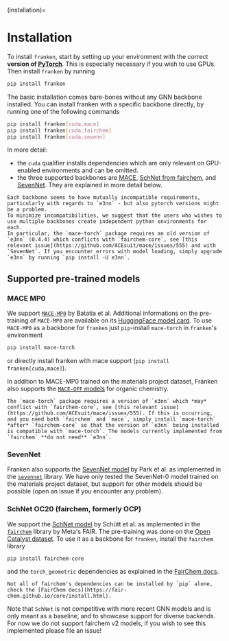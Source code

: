 (installation)=
# Installation

To install `franken`, start by setting up your environment with the correct **version of [PyTorch](https://pytorch.org/)**. This is especially necessary if you wish to use GPUs. Then install `franken` by running
```bash
pip install franken
```
The basic installation comes bare-bones without any GNN backbone installed. You can install franken with a specific backbone directly, by running one of the following commands
```bash
pip install franken[cuda,mace]
pip install franken[cuda,fairchem]
pip install franken[cuda,sevenn]
```
In more detail:
 - the `cuda` qualifier installs dependencies which are only relevant on GPU-enabled environments and can be omitted.
 - the three supported backbones are [MACE](https://github.com/ACEsuit/mace), [SchNet from fairchem](https://github.com/FAIR-Chem/fairchem), and [SevenNet](https://github.com/MDIL-SNU/SevenNet). They are explained in more detail below.


```{warning}
Each backbone seems to have mutually incompatible requirements, particularly with regards to `e3nn` - but also pytorch versions might be a problem.
To minimize incompatibilities, we suggest that the users who wishes to use multiple backbones create independent python environments for each.
In particular, the `mace-torch` package requires an old version of `e3nn` (0.4.4) which conflicts with `fairchem-core`, see [this relevant issue](https://github.com/ACEsuit/mace/issues/555) and with `SevenNet`. If you encounter errors with model loading, simply upgrade `e3nn` by running `pip install -U e3nn`.
```

## Supported pre-trained models
### MACE MP0
We support [`MACE-MP0`](https://arxiv.org/abs/2401.00096) by Batatia et al. Additional informations on the pre-training of `MACE-MP0` are available on its [HuggingFace model card](https://huggingface.co/cyrusyc/mace-universal). To use `MACE-MP0` as a backbone for `franken` just `pip`-install `mace-torch` in `franken`'s environment
```bash
pip install mace-torch
```
or directly install franken with mace support (`pip install franken[cuda,mace]`).

In addition to MACE-MP0 trained on the materials project dataset, Franken also supports the [`MACE-OFF` models](https://arxiv.org/abs/2312.15211) for organic chemistry.

```{note}
The `mace-torch` package requires a version of `e3nn` which *may* conflict with `fairchem-core`, see [this relevant issue](https://github.com/ACEsuit/mace/issues/555). If this is occurring, and you need both `fairchem` and `mace`, simply install `mace-torch` *after* `fairchem-core` so that the version of `e3nn` being installed is compatible with `mace-torch`. The models currently implemented from `fairchem` **do not need** `e3nn`.
```

### SevenNet

Franken also supports the [SevenNet model](https://arxiv.org/abs/2402.03789) by Park et al. as implemented in the [`sevennet`](https://github.com/MDIL-SNU/SevenNet) library.
We have only tested the SevenNet-0 model trained on the materials project dataset, but support for other models should be possible (open an issue if you encounter any problem).

### SchNet OC20 (fairchem, formerly OCP)
We support the [SchNet model](https://arxiv.org/abs/1706.08566) by Schütt et al. as implemented in the [`fairchem`](https://fair-chem.github.io/) library by Meta's FAIR. The pre-training was done on the [Open Catalyst dataset](https://fair-chem.github.io/core/datasets/oc20.html). To use it as a backbone for `franken`, install the `fairchem` library
```bash
pip install fairchem-core
```
and the `torch_geometric` dependencies as explained in the [FairChem docs](https://fair-chem.github.io/core/install.html).
```{note}
Not all of fairchem's dependencies can be installed by `pip` alone, check the [FairChem docs](https://fair-chem.github.io/core/install.html).
```
Note that `SchNet` is not competitive with more recent GNN models and is only meant as a baseline, and to showcase support for diverse backends.
For now we do not support fairchem v2 models, if you wish to see this implemented please file an issue!